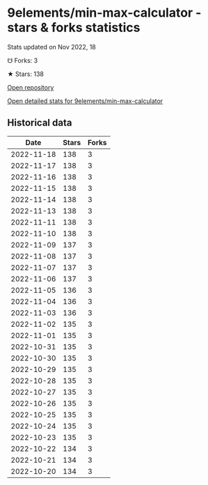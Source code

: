 # 9elements/min-max-calculator - stars & forks statistics

Stats updated on Nov 2022, 18

☋ Forks: 3

★ Stars: 138

[Open repository](https://github.com/9elements/min-max-calculator)

[Open detailed stats for 9elements/min-max-calculator](https://reviewgithub.com/rep/9elements/min-max-calculator)

## Historical data
| Date | Stars | Forks |
|------|-------|-------|
| 2022-11-18 | 138 | 3 | 
| 2022-11-17 | 138 | 3 | 
| 2022-11-16 | 138 | 3 | 
| 2022-11-15 | 138 | 3 | 
| 2022-11-14 | 138 | 3 | 
| 2022-11-13 | 138 | 3 | 
| 2022-11-11 | 138 | 3 | 
| 2022-11-10 | 138 | 3 | 
| 2022-11-09 | 137 | 3 | 
| 2022-11-08 | 137 | 3 | 
| 2022-11-07 | 137 | 3 | 
| 2022-11-06 | 137 | 3 | 
| 2022-11-05 | 136 | 3 | 
| 2022-11-04 | 136 | 3 | 
| 2022-11-03 | 136 | 3 | 
| 2022-11-02 | 135 | 3 | 
| 2022-11-01 | 135 | 3 | 
| 2022-10-31 | 135 | 3 | 
| 2022-10-30 | 135 | 3 | 
| 2022-10-29 | 135 | 3 | 
| 2022-10-28 | 135 | 3 | 
| 2022-10-27 | 135 | 3 | 
| 2022-10-26 | 135 | 3 | 
| 2022-10-25 | 135 | 3 | 
| 2022-10-24 | 135 | 3 | 
| 2022-10-23 | 135 | 3 | 
| 2022-10-22 | 134 | 3 | 
| 2022-10-21 | 134 | 3 | 
| 2022-10-20 | 134 | 3 | 


